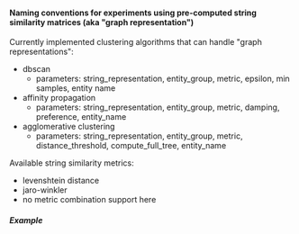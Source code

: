#### Naming conventions for experiments using pre-computed string similarity matrices (aka "graph representation")

Currently implemented clustering algorithms that can handle "graph representations":
* dbscan
    * parameters: string_representation, entity_group, metric, epsilon, min samples, 
    entity name
* affinity propagation
    * parameters: string_representation, entity_group, metric, damping, preference,
    entity_name
* agglomerative clustering
    * parameters: string_representation, entity_group, metric, distance_threshold, 
    compute_full_tree, entity_name

Available string similarity metrics:
* levenshtein distance
* jaro-winkler
* no metric combination support here



##### Example
